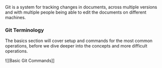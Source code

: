 Git is a system for tracking changes in documents, across multiple versions and with multiple people being able to edit the documents on different machines.

### Git Terminology

The basics section will cover setup and commands for the most common operations, before we dive deeper into the concepts and more difficult operations.

![[Basic Git Commands]]